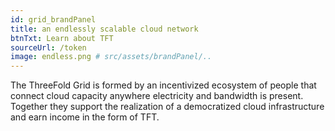 ```yaml
---
id: grid_brandPanel
title: an endlessly scalable cloud network
btnTxt: Learn about TFT
sourceUrl: /token
image: endless.png # src/assets/brandPanel/..
---
```

The ThreeFold Grid is formed by an incentivized ecosystem of people that connect cloud capacity anywhere electricity and bandwidth is present. Together they support the realization of a democratized cloud infrastructure and earn income in the form of TFT.
